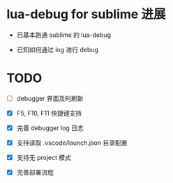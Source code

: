 # lua-debug for sublime 进展
- 已基本跑通 sublime 的 lua-debug

- 已知如何通过 log 进行 debug

# TODO
- [ ] debugger 界面及时刷新

- [x] F5, F10, F11 快捷键支持

- [x] 完善 debugger log 日志

- [x] 支持读取 .vscode/launch.json 目录配置

- [x] 支持无 project 模式

- [x] 完善部署流程
